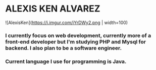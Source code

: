 # ALEXIS KEN ALVAREZ 
![AlexisKen](https://i.imgur.com/iYrDWy2.png | width=100)

### I currently focus on web development, currently more of a front-end developer but I'm studying PHP and Mysql for backend. I also plan to be a software engineer.
### Current language I use for programming is Java.




<!--
**AlexisKenAlvarez/AlexisKenAlvarez** is a ✨ _special_ ✨ repository because its `README.md` (this file) appears on your GitHub profile.

Here are some ideas to get you started:

- 🔭 I’m currently working on ...
- 🌱 I’m currently learning ...
- 👯 I’m looking to collaborate on ...
- 🤔 I’m looking for help with ...
- 💬 Ask me about ...
- 📫 How to reach me: ...
- 😄 Pronouns: ...
- ⚡ Fun fact: ...
-->
